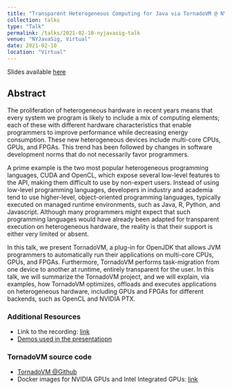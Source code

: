 ```yaml
---
title: "Transparent Heterogeneous Computing for Java via TornadoVM @ NYJavaSIG"
collection: talks
type: "Talk"
permalink: /talks/2021-02-10-nyjavasig-talk
venue: "NYJavaSig, Virtual"
date: 2021-02-10
location: "Virtual"
---
```


Slides available [here]()


## Abstract

The proliferation of heterogeneous hardware in recent years means that every system we program is likely 
to include a mix of computing elements; each of these with different hardware characteristics that enable 
programmers to improve performance while decreasing energy consumption. These new heterogeneous devices 
include multi-core CPUs, GPUs, and FPGAs. This trend has been followed by changes in software development 
norms that do not necessarily favor programmers.

A prime example is the two most popular heterogeneous programming languages, CUDA and OpenCL, which expose 
several low-level features to the API, making them difficult to use by non-expert users. Instead of using 
low-level programming languages, developers in industry and academia tend to use higher-level, object-oriented
programming languages, typically executed on managed runtime environments, such as Java, R, Python, and 
Javascript. Although many programmers might expect that such programming languages would have already been 
adapted for transparent execution on heterogeneous hardware, the reality is that their support is either 
very limited or absent.

In this talk, we present TornadoVM, a plug-in for OpenJDK that allows JVM programmers to automatically run 
their applications on multi-core CPUs, GPUs, and FPGAs. Furthermore, TornadoVM performs task-migration from 
one device to another at runtime, entirely transparent for the user. In this talk, we will summarize the 
TornadoVM project, and we will explain, via examples, how TornadoVM optimizes, offloads and executes applications 
on heterogeneous hardware, including GPUs and FPGAs for different backends, such as OpenCL and NVIDIA PTX.

### Additional Resources

* Link to the recording: [link](https://www.youtube.com/watch?v=4t1CBNCTdf0)
* [Demos used in the presentatiopn](https://github.com/jjfumero/nyjavasig-tornadovm-2021)


### TornadoVM source code

* [TornadoVM @Github](https://github.com/beehive-lab/TornadoVM)
* Docker images for NVIDIA GPUs and Intel Integrated GPUs: [link](https://github.com/beehive-lab/docker-tornado)
